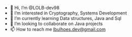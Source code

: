 - 👋 Hi, I’m @LOLB-dev98
- 👀 I’m interested in Cryptography, Systems Development
- 🌱 I’m currently learning Data structures, Java and Sql
- 💞️ I’m looking to collaborate on Java projects
- 📫 How to reach me lbulhoes.dev@gmail.com

<!---
LOLB-dev98/LOLB-dev98 is a ✨ special ✨ repository because its `README.md` (this file) appears on your GitHub profile.
You can click the Preview link to take a look at your changes.
--->
